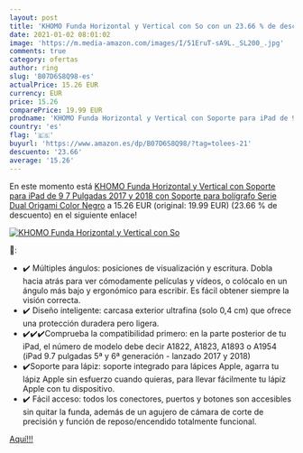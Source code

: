 ```yaml
---
layout: post
title: 'KHOMO Funda Horizontal y Vertical con So con un 23.66 % de descuento'
date: 2021-01-02 08:01:02
image: 'https://m.media-amazon.com/images/I/51EruT-sA9L._SL200_.jpg'
comments: true
category: ofertas
author: ring
slug: 'B07D6S8Q98-es'
actualPrice: 15.26 EUR
currency: EUR
price: 15.26
comparePrice: 19.99 EUR
prodname: 'KHOMO Funda Horizontal y Vertical con Soporte para iPad de 9 7 Pulgadas  2017 y 2018  con Soporte para bolígrafo  Serie Dual Origami  Color Negro'
country: 'es'
flag: '🇪🇸'
buyurl: 'https://www.amazon.es/dp/B07D6S8Q98/?tag=tolees-21'
descuento: '23.66'
average: '15.26'
---
```


En este momento está [KHOMO Funda Horizontal y Vertical con Soporte para iPad de 9 7 Pulgadas  2017 y 2018  con Soporte para bolígrafo  Serie Dual Origami  Color Negro](https://www.amazon.es/dp/B07D6S8Q98/?tag=tolees-21) a 15.26 EUR (original: 19.99 EUR) (23.66 %  de descuento) en el siguiente enlace!

[![KHOMO Funda Horizontal y Vertical con So](https://m.media-amazon.com/images/I/51EruT-sA9L._SL200_.jpg)](https://www.amazon.es/dp/B07D6S8Q98/?tag=tolees-21)

🔎:

- ✔️ Múltiples ángulos: posiciones de visualización y escritura. Dobla hacia atrás para ver cómodamente películas y vídeos, o colócalo en un ángulo más bajo y ergonómico para escribir. Es fácil obtener siempre la visión correcta.
- ✔️ Diseño inteligente: carcasa exterior ultrafina (solo 0,4 cm) que ofrece una protección duradera pero ligera.
- ✔️✔️✔️Comprueba la compatibilidad primero: en la parte posterior de tu iPad, el número de modelo debe decir A1822, A1823, A1893 o A1954 (iPad 9.7 pulgadas 5ª y 6ª generación - lanzado 2017 y 2018)
- ✔️Soporte para lápiz: soporte integrado para lápices Apple, agarra tu lápiz Apple sin esfuerzo cuando quieras, para llevar fácilmente tu lápiz Apple con tu dispositivo.
- ✔️ Fácil acceso: todos los conectores, puertos y botones son accesibles sin quitar la funda, además de un agujero de cámara de corte de precisión y función de reposo/encendido totalmente funcional.

[Aquí!!!](https://www.amazon.es/dp/B07D6S8Q98/?tag=tolees-21)
